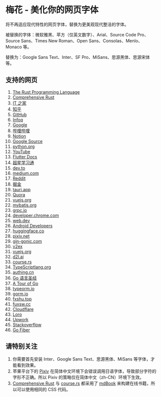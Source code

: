 # 梅花 - 美化你的网页字体

将不再适应现代特性的网页字体，替换为更美观现代整洁的字体。

被替换的字体：微软雅黑、苹方（仅英文数字）、Arial、Source Code Pro、Source Sans、Times New Roman、Open Sans、Consolas、Menlo、Monaco 等。

替换为：Google Sans Text、Inter、SF Pro、MiSans、思源黑体、思源宋体等。

## 支持的网页

1. [The Rust Programming Language](https://doc.rust-lang.org/book/)
2. [Comprehensive Rust](https://google.github.io/comprehensive-rust/)
3. [IT 之家](https://www.ithome.com/)
4. [知乎](https://zhihu.com/)
5. [GitHub](https://github.com)
6. [Infoq](https://www.infoq.cn/)
7. [Google](https://www.google.com/)
8. [哔哩哔哩](https://www.bilibili.com/)
9. [Notion](https://www.notion.so/)
10. [Google Source](https://www.googlesource.com/)
11. [python.org](https://www.python.org/)
12. [YouTube](https://www.youtube.com/)
13. [Flutter Docs](https://docs.flutter.dev)
14. [超星学习通](https://www.chaoxing.com/)
15. [dev.to](https://dev.to/)
16. [medium.com](https://medium.com/)
17. [Reddit](https://ww.reddit.com/)
18. [掘金](https://juejin.cn/)
19. [tauri.app](https://tauri.app/)
20. [Quora](https://www.quora.com/)
21. [vuejs.org](https://vuejs.org/)
22. [mybatis.org](https://mybatis.org/)
23. [grpc.io](https://grpc.io/)
24. [developer.chrome.com](https://developer.chrome.com/)
25. [web.dev](https://web.dev/)
26. [Android Developers](https://developer.android.com/)
27. [huggingface.co](https://huggingface.co/)
28. [pixiv.net](https://www.pixiv.net/)
29. [gin-gonic.com](https://gin-gonic.com/)
30. [v2ex](https://v2ex.com/)
31. [vuejs.org](https://vuejs.org/)
32. [d2l.ai](https://d2l.ai)
33. [course.rs](https://course.rs)
34. [TypeScriptlang.org](https://www.typescriptlang.org)
35. [authing.cn](https://authing.cn)
36. [Go 语言圣经](https://gopl-zh.github.io)
37. [A Tour of Go](https://go.dev)
38. [typeorm.io](https://typeorm.io)
39. [gorm.io](https://gorm.io)
40. [fxshu.top](http://fxshu.top)
41. [fuxsw.cc](http://fuxsw.cc)
42. [Cloudflare](https://cloudflare.com)
43. [Loro](https://www.loro.dev)
44. [Upwork](https://www.upwork.com)
45. [Stackoverflow](https://stackoverflow.com)
46. [Go Fiber](https://gofiber.io)

## 请特别关注

1. 你需要首先安装 Inter、Google Sans Text、思源黑体、MiSans 等字体，才能看到效果。
2. 苹果平台下的 [Pixiv](https://www.pixiv.net/) 在简体中文环境下会错误调用日语字体，导致部分字符的字形不正确。所以 Pixiv 的策略仅在简体中文（zh-CN）环境下生效。
3. [Comprehensive Rust](https://google.github.io/comprehensive-rust/) 与 [course.rs](https://course.rs) 都采用了 [mdBook](https://github.com/rust-lang/mdBook) 来构建在线书籍，所以可以使用相同的 CSS 代码。
